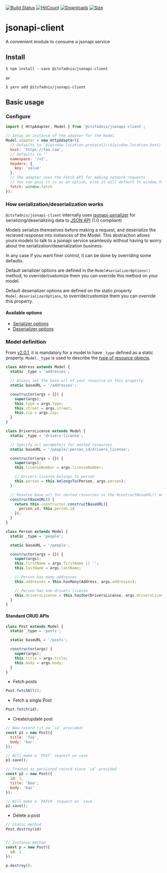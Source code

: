 [![Build Status](https://semaphoreci.com/api/v1/itsfadnis/jsonapi-client/branches/master/badge.svg)](https://semaphoreci.com/itsfadnis/jsonapi-client)
[![HitCount](http://hits.dwyl.io/itsfadnis/jsonapi-client.svg)](http://hits.dwyl.io/itsfadnis/jsonapi-client)
[![Downloads](https://badgen.net/npm/dt/@itsfadnis/jsonapi-client)](https://www.npmjs.com/package/@itsfadnis/jsonapi-client)
[![Size](https://badgen.net/bundlephobia/minzip/@itsfadnis/jsonapi-client)](https://bundlephobia.com/result?p=@itsfadnis/jsonapi-client)

# jsonapi-client
A convenient module to consume a jsonapi service

## Install
```console
$ npm install --save @itsfadnis/jsonapi-client
```
or
```console
$ yarn add @itsfadnis/jsonapi-client
```

## Basic usage

### Configure

```javascript
import { HttpAdapter, Model } from '@itsfadnis/jsonapi-client';

// Setup an instance of the adapter for the model
Model.adapter = new HttpAdapter({
  // Defaults to `${window.location.protocol}//${window.location.host}`
  host: 'https://foo.com',
  // Defaults to ''
  namespace: '/v2',
  headers: {
    key: 'value'
  },
  // The adapter uses the Fetch API for making network requests
  // You can pass it in as an option, else it will default to window.fetch
  fetch: window.fetch
});
```

### How serialization/deserialization works

`@itsfadnis/jsonapi-client` internally uses [jsonapi-serializer](https://github.com/itsfadnis/jsonapi-serializer) for serializing/deserializing data to [JSON API](http://jsonapi.org/) (1.0 compliant)

Models serialize themselves before making a request, and deserialize the recieved response into instances of the Model. This abstraction allows yours models to talk to a jsonapi service seamlessly without having to worry about the serialization/deserialization business.

In any case if you want finer control, it can be done by overriding some defaults.

Default serializer options are defined in the `Model#serializerOptions()` method, to override/customize them you can override this method on your model.

Default deserializer options are defined on the static property `Model.deserializerOptions`, to override/customize them you can override this property.

#### Available options

- [Serializer options](https://github.com/itsfadnis/jsonapi-serializer#available-serialization-option-opts-argument)
- [Deserializer options](https://github.com/itsfadnis/jsonapi-serializer#available-deserialization-option-opts-argument)

### Model definition

From [v2.0.1](https://github.com/itsfadnis/jsonapi-client/releases/tag/v2.0.1), it is mandatory for a model to have `_type` defined as a static property.
`Model._type` is used to describe the [type of resource objects](https://jsonapi.org/format/#document-resource-object-identification).

```javascript
class Address extends Model {
  static _type = 'addresses';

  // Always set the base url of your resource on this property
  static baseURL = '/addresses';

  constructor(args = {}) {
    super(args);
    this.type = args.type;
    this.street = args.street;
    this.zip = args.zip;
  }
}

class DriversLicense extends Model {
  static _type = 'drivers-license';

  // Specify url parameters for nested resources
  static baseURL = '/people/:person_id/drivers_license';

  constructor(args = {}) {
    super(args);
    this.licenseNumber = args.licenseNumber;

    // Drivers license belongs to person
    this.person = this.belongsTo(Person, args.person);
  }

  // Resolve base url for nested resources in the #contructBaseURL() method
  constructBaseURL() {
    return this.constructor.constructBaseURL({
      person_id: this.person.id
    });
  }
}

class Person extends Model {
  static _type = 'people';

  static baseURL = '/people';

  constructor(args = {}) {
    super(args);
    this.firstName = args.firstName || '';
    this.lastName = args.lastName;

    // Person has many addresses
    this.addresses = this.hasMany(Address, args.addresses);

    // Person has one drivers license
    this.driversLicense = this.hasOne(DriversLicense, args.driversLicense);
  }
}
```

#### Standard CRUD APIs

```javascript
class Post extends Model {
  static _type = 'posts';

  static baseURL = '/posts';

  constructor(args) {
    super(args);
    this.title = args.title;
    this.body = args.body;
  }
}
```

- Fetch posts
```javascript
Post.fetchAll();
```

- Fetch a single Post
```javascript
Post.fetch(id);
```

- Create/update post
```javascript
// New record (if no `id` provided)
const p1 = new Post({
  title: 'foo',
  body: 'bar'
});

// Will make a `POST` request on save
p1.save();

// Treated as persisted record since `id` provided
const p2 = new Post({
  id: 1,
  title: 'boo',
  body: 'baz'
});

// Will make a `PATCH` request on `save`
p2.save();
```

- Delete a post
```javascript
// Static method
Post.destroy(id)


// Instance method
const p = new Post({
  id: 1
});

p.destroy();
```
